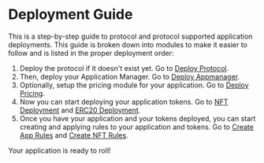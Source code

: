 # Deployment Guide

This is a step-by-step guide to protocol and protocol supported application deployments. This guide is broken down into modules to make it easier to follow and is listed in the proper deployment order:

1. Deploy the protocol if it doesn't exist yet. Go to [Deploy Protocol](DEPLOY-PROTOCOL.md).
2. Then, deploy your Application Manager. Go to [Deploy Appmanager](DEPLOY-APPMANAGER.md).
3. Optionally, setup the pricing module for your application. Go to [Deploy Pricing](DEPLOY-PRICING.md).
4. Now you can start deploying your application tokens. Go to [NFT Deployment](NFT-DEPLOYMENT.md) and [ERC20 Deployment](ERC20-DEPLOYMENT.md).
5. Once you have your application and your tokens deployed, you can start creating and applying rules to your application and tokens. Go to [Create App Rules](CREATE-APP-RULES.md) and [Create NFT Rules](CREATE-NFT-RULES.md).

Your application is ready to roll!